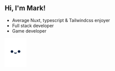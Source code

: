 ## Hi, I'm Mark!
* Average Nuxt, typescript & Tailwindcss enjoyer
* Full stack developer
* Game developer

<a href="https://github.com/MarekSklar/MarekSklar/blob/master/Thx.md"><img src="https://github.com/MarekSklar/MarekSklar/blob/master/ghost.gif?raw=true" style="width: 70px"></a>
